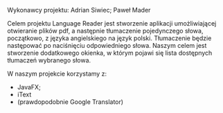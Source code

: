 Wykonawcy projektu:
Adrian Siwiec;
Paweł Mader

Celem projektu Language Reader jest stworzenie aplikacji umożliwiającej otwieranie plików pdf, a
następnie tłumaczenie pojedynczego słowa, początkowo, z języka angielskiego na język polski. 
Tłumaczenie będzie następować po naciśnięciu odpowiedniego słowa. Naszym celem jest stworzenie dodatkowego okienka, w którym pojawi się lista dostępnych tłumaczeń wybranego słowa.

W naszym projekcie korzystamy z:
- JavaFX;                                                                                          
- iText                                                                                          
- (prawdopodobnie Google Translator)